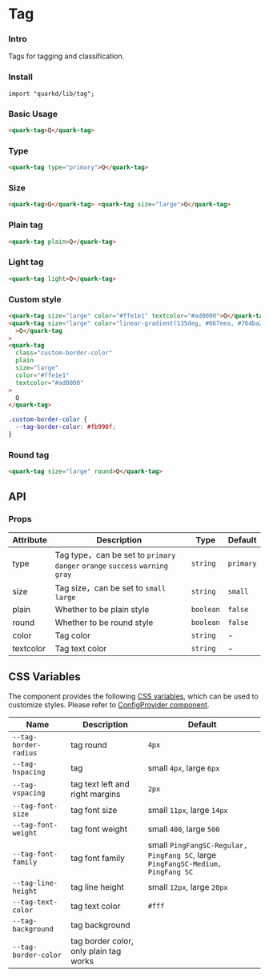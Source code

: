 # Tag

### Intro

Tags for tagging and classification.

### Install

```tsx
import "quarkd/lib/tag";
```

### Basic Usage

```html
<quark-tag>Q</quark-tag>
```

### Type

```html
<quark-tag type="primary">Q</quark-tag>
```

### Size

```html
<quark-tag>Q</quark-tag> <quark-tag size="large">Q</quark-tag>
```

### Plain tag

```html
<quark-tag plain>Q</quark-tag>
```

### Light tag

```html
<quark-tag light>Q</quark-tag>
```

### Custom style

```html
<quark-tag size="large" color="#ffe1e1" textcolor="#ad0000">Q</quark-tag>
<quark-tag size="large" color="linear-gradient(135deg, #667eea, #764ba2)"
  >Q</quark-tag
>
<quark-tag
  class="custom-border-color"
  plain
  size="large"
  color="#ffe1e1"
  textcolor="#ad0000"
>
  Q
</quark-tag>
```

```css
.custom-border-color {
  --tag-border-color: #fb990f;
}
```

### Round tag

```html
<quark-tag size="large" round>Q</quark-tag>
```

## API

### Props

| Attribute | Description                                                                    | Type      | Default   |
| --------- | ------------------------------------------------------------------------------ | --------- | --------- |
| type      | Tag type，can be set to `primary` `danger` `orange` `success` `warning` `gray` | `string`  | `primary` |
| size      | Tag size，can be set to `small` `large`                                        | `string`  | `small`   |
| plain     | Whether to be plain style                                                      | `boolean` | `false`   |
| round     | Whether to be round style                                                      | `boolean` | `false`   |
| color     | Tag color                                                                      | `string`  | -         |
| textcolor | Tag text color                                                                 | `string`  | -         |

## CSS Variables

The component provides the following [CSS variables](https://developer.mozilla.org/zh-CN/docs/Web/CSS/Using_CSS_custom_properties), which can be used to customize styles. Please refer to [ConfigProvider component](#/theme).

| Name                  | Description                            | Default                                                                         |
| --------------------- | -------------------------------------- | ------------------------------------------------------------------------------- |
| `--tag-border-radius` | tag round                              | `4px`                                                                           |
| `--tag-hspacing`      | tag                                    | small `4px`, large `6px`                                                        |
| `--tag-vspacing`      | tag text left and right margins        | `2px`                                                                           |
| `--tag-font-size`     | tag font size                          | small `11px`, large `14px`                                                      |
| `--tag-font-weight`   | tag font weight                        | small `400`, large `500`                                                        |
| `--tag-font-family`   | tag font family                        | small `PingFangSC-Regular, PingFang SC`, large `PingFangSC-Medium, PingFang SC` |
| `--tag-line-height`   | tag line height                        | small `12px`, large `20px`                                                      |
| `--tag-text-color`    | tag text color                         | `#fff`                                                                          |
| `--tag-background`    | tag background                         |
| `--tag-border-color ` | tag border color, only plain tag works |
